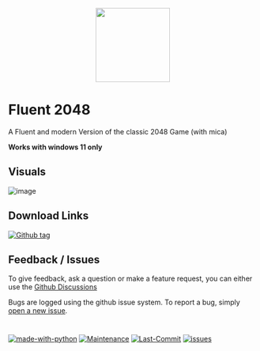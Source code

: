 <p align="center"> <img style="width:150px; width: 150px" src="https://github.com/Zingzy/modern-2048/assets/90309290/65babf87-5db3-4b9d-8c34-6ff86974bb5b"></p>

# Fluent 2048

A Fluent and modern Version of the classic 2048 Game (with mica)

**Works with windows 11 only**

## Visuals

![image](https://github.com/Zingzy/modern-2048/assets/90309290/387f160f-49f1-4c73-a514-c9ab9372dc65)

## Download Links

[![Github tag](https://badgen.net/github/tag/Zingzy/modern-2048)](https://github.com/Zingzy/modern-2048/releases)

## Feedback / Issues

To give feedback, ask a question or make a feature request, you can either use the [Github Discussions](https://github.com/Zingzy/modern-2048/discussions) 

Bugs are logged using the github issue system. To report a bug, simply [open a new issue](https://github.com/Zingzy/modern-2048/issues/new).

#

[![made-with-python](https://img.shields.io/badge/Made%20with-Python-1f425f.svg)](https://www.python.org/) [![Maintenance](https://img.shields.io/badge/Maintained%3F-yes-green.svg)](https://GitHub.com/Zingzy/modern-2048/graphs/commit-activity) [![Last-Commit](https://badgen.net/github/last-commit/Zingzy/modern-2048)](https://github.com/zingzy/modern-2048/commits) [![issues](https://badgen.net/github/issues/Zingzy/modern-2048)](https://github.com/Zingzy/modern-2048/issues)
